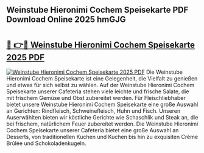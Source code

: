 ## Weinstube Hieronimi Cochem Speisekarte PDF Download Online 2025 hmGJG

# <h2><a href="http://gcbpm94.nevu.top/?p=Weinstube+Hieronimi+Cochem+Speisekarte">🔗 👉🔴 Weinstube Hieronimi Cochem Speisekarte 2025 PDF</a></h2>

[![Weinstube Hieronimi Cochem Speisekarte 2025 PDF](https://i.imgur.com/dBaPXMq.png)](http://gcbpm94.nevu.top/?p=Weinstube+Hieronimi+Cochem+Speisekarte)
Die Weinstube Hieronimi Cochem Speisekarte ist eine Gelegenheit, die Vielfalt zu genießen und etwas für sich selbst zu wählen. Auf der Weinstube Hieronimi Cochem Speisekarte unserer Cafeteria stehen viele leichte und frische Salate, die mit frischem Gemüse und Obst zubereitet werden. Für Fleischliebhaber bietet unsere Weinstube Hieronimi Cochem Speisekarte eine große Auswahl an Gerichten: Rindfleisch, Schweinefleisch, Huhn und Fisch. Unseren Auserwählten bieten wir köstliche Gerichte wie Schaschlik und Steak an, die bei frischem, natürlichem Feuer zubereitet werden. Die Weinstube Hieronimi Cochem Speisekarte unserer Cafeteria bietet eine große Auswahl an Desserts, von traditionellen Kuchen und Kuchen bis hin zu exquisiten Crème Brûlée und Schokoladenkugeln.
